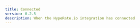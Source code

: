 ```yaml
---
title: Connected
version: 0.2.5
description: When the HypeRate.io integration has connected
---
```

